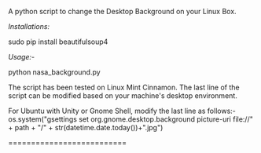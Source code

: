 A python script to change the Desktop Background on your Linux Box.

<em>Installations:</em> 

sudo pip install beautifulsoup4

<em>Usage:-</em> 

python nasa_background.py

The script has been tested on Linux Mint Cinnamon. The last line of the script can be modified based on your machine's desktop environment.

For Ubuntu with Unity or Gnome Shell, modify the last line as follows:- 
os.system("gsettings set org.gnome.desktop.background picture-uri file://" + path + "/" + str(datetime.date.today())+".jpg")



==========================
